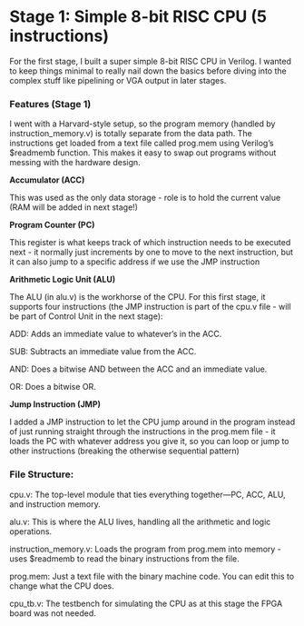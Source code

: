 # **Stage 1: Simple 8-bit RISC CPU (5 instructions)**

For the first stage, I built a super simple 8-bit RISC CPU in Verilog. I wanted to keep things minimal to really nail down the basics before diving into the complex stuff like pipelining or VGA output in later stages.

### **Features (Stage 1)**

I went with a Harvard-style setup, so the program memory (handled by instruction_memory.v) is totally separate from the data path. The instructions get loaded from a text file called prog.mem using Verilog’s $readmemb function. This makes it easy to swap out programs without messing with the hardware design.

**Accumulator (ACC)**

This was used as the only data storage - role is to hold the current value (RAM will be added in next stage!)

**Program Counter (PC)**

This register is what keeps track of which instruction needs to be executed next - it normally just increments by one to move to the next instruction, but it can also jump to a specific address if we use the JMP instruction

**Arithmetic Logic Unit (ALU)**

The ALU (in alu.v) is the workhorse of the CPU. For this first stage, it supports four instructions (the JMP instruction is part of the cpu.v file - will be part of Control Unit in the next stage):

ADD: Adds an immediate value to whatever’s in the ACC.

SUB: Subtracts an immediate value from the ACC.

AND: Does a bitwise AND between the ACC and an immediate value.

OR: Does a bitwise OR.

**Jump Instruction (JMP)**

I added a JMP instruction to let the CPU jump around in the program instead of just running straight through the instructions in the prog.mem file - it loads the PC with whatever address you give it, so you can loop or jump to other instructions (breaking the otherwise sequential pattern)

### **File Structure:**

cpu.v: The top-level module that ties everything together—PC, ACC, ALU, and instruction memory.

alu.v: This is where the ALU lives, handling all the arithmetic and logic operations.

instruction_memory.v: Loads the program from prog.mem into memory - uses $readmemb to read the binary instructions from the file.

prog.mem: Just a text file with the binary machine code. You can edit this to change what the CPU does.

cpu_tb.v: The testbench for simulating the CPU as at this stage the FPGA board was not needed.
